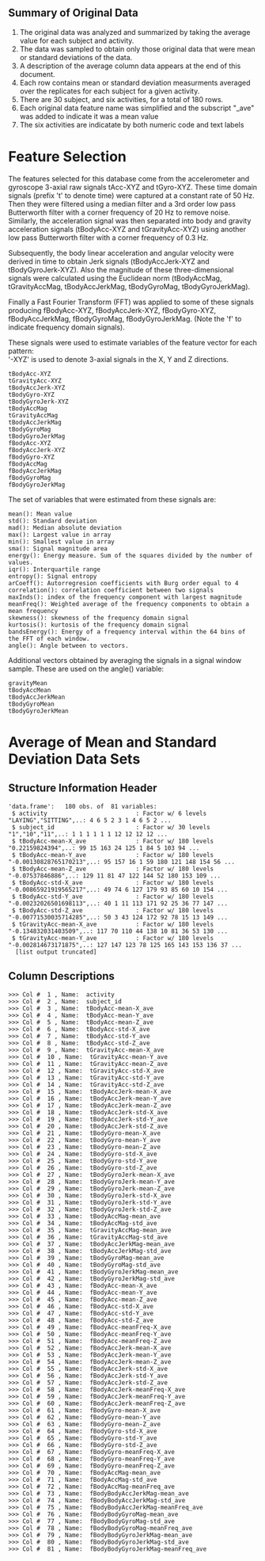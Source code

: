 ## Summary of Original Data
1. The original data was analyzed and summarized by taking the average value for each subject and activity.
2. The data was sampled to obtain only those original data that were mean or standard deviations of the data.
3. A description of the average column data appears at the end of this document.
4. Each row contains mean or standard deviation measurments averaged over the replicates for each subject for a given activity.
5. There are 30 subject, and six activities, for a total of 180 rows.
6. Each original data feature name was simplified and the subscript "_ave" was added to indicate it was a mean value
7. The six activities are indicatate by both numeric code and text labels

Feature Selection 
=================

The features selected for this database come from the accelerometer and gyroscope 3-axial raw signals tAcc-XYZ and tGyro-XYZ. These time domain signals (prefix 't' to denote time) were captured at a constant rate of 50 Hz. Then they were filtered using a median filter and a 3rd order low pass Butterworth filter with a corner frequency of 20 Hz to remove noise. Similarly, the acceleration signal was then separated into body and gravity acceleration signals (tBodyAcc-XYZ and tGravityAcc-XYZ) using another low pass Butterworth filter with a corner frequency of 0.3 Hz. 

Subsequently, the body linear acceleration and angular velocity were derived in time to obtain Jerk signals (tBodyAccJerk-XYZ and tBodyGyroJerk-XYZ). Also the magnitude of these three-dimensional signals were calculated using the Euclidean norm (tBodyAccMag, tGravityAccMag, tBodyAccJerkMag, tBodyGyroMag, tBodyGyroJerkMag). 

Finally a Fast Fourier Transform (FFT) was applied to some of these signals producing fBodyAcc-XYZ, fBodyAccJerk-XYZ, fBodyGyro-XYZ, fBodyAccJerkMag, fBodyGyroMag, fBodyGyroJerkMag. (Note the 'f' to indicate frequency domain signals). 

These signals were used to estimate variables of the feature vector for each pattern:  
'-XYZ' is used to denote 3-axial signals in the X, Y and Z directions.
```
tBodyAcc-XYZ
tGravityAcc-XYZ
tBodyAccJerk-XYZ
tBodyGyro-XYZ
tBodyGyroJerk-XYZ
tBodyAccMag
tGravityAccMag
tBodyAccJerkMag
tBodyGyroMag
tBodyGyroJerkMag
fBodyAcc-XYZ
fBodyAccJerk-XYZ
fBodyGyro-XYZ
fBodyAccMag
fBodyAccJerkMag
fBodyGyroMag
fBodyGyroJerkMag
```
The set of variables that were estimated from these signals are: 
```
mean(): Mean value
std(): Standard deviation
mad(): Median absolute deviation 
max(): Largest value in array
min(): Smallest value in array
sma(): Signal magnitude area
energy(): Energy measure. Sum of the squares divided by the number of values. 
iqr(): Interquartile range 
entropy(): Signal entropy
arCoeff(): Autorregresion coefficients with Burg order equal to 4
correlation(): correlation coefficient between two signals
maxInds(): index of the frequency component with largest magnitude
meanFreq(): Weighted average of the frequency components to obtain a mean frequency
skewness(): skewness of the frequency domain signal 
kurtosis(): kurtosis of the frequency domain signal 
bandsEnergy(): Energy of a frequency interval within the 64 bins of the FFT of each window.
angle(): Angle between to vectors.
```
Additional vectors obtained by averaging the signals in a signal window sample. These are used on the angle() variable:
```
gravityMean
tBodyAccMean
tBodyAccJerkMean
tBodyGyroMean
tBodyGyroJerkMean
```
# Average of Mean and Standard Deviation Data Sets 

## Structure Information Header
```
'data.frame':	180 obs. of  81 variables:
 $ activity                         : Factor w/ 6 levels "LAYING","SITTING",..: 4 6 5 2 3 1 4 6 5 2 ...
 $ subject_id                       : Factor w/ 30 levels "1","10","11",..: 1 1 1 1 1 1 12 12 12 12 ...
 $ tBodyAcc-mean-X_ave              : Factor w/ 180 levels "0.22159824394",..: 99 15 163 24 125 1 84 5 103 94 ...
 $ tBodyAcc-mean-Y_ave              : Factor w/ 180 levels "-0.00130828765170213",..: 95 157 16 1 59 180 121 148 154 56 ...
 $ tBodyAcc-mean-Z_ave              : Factor w/ 180 levels "-0.07537846886",..: 129 11 81 47 122 144 52 180 153 109 ...
 $ tBodyAcc-std-X_ave               : Factor w/ 180 levels "-0.00865921919565217",..: 49 74 6 127 179 93 85 60 10 154 ...
 $ tBodyAcc-std-Y_ave               : Factor w/ 180 levels "-0.00232026501698113",..: 40 1 11 113 171 92 25 36 77 147 ...
 $ tBodyAcc-std-Z_ave               : Factor w/ 180 levels "-0.00771530035714285",..: 50 3 43 124 172 92 78 15 13 149 ...
 $ tGravityAcc-mean-X_ave           : Factor w/ 180 levels "-0.134832031403509",..: 117 70 110 44 138 10 81 36 53 130 ...
 $ tGravityAcc-mean-Y_ave           : Factor w/ 180 levels "-0.002814673171875",..: 127 147 123 78 125 165 143 153 136 37 ...
  [list output truncated]
```

## Column Descriptions
```
>>> Col #  1 , Name:  activity 
>>> Col #  2 , Name:  subject_id 
>>> Col #  3 , Name:  tBodyAcc-mean-X_ave 
>>> Col #  4 , Name:  tBodyAcc-mean-Y_ave 
>>> Col #  5 , Name:  tBodyAcc-mean-Z_ave 
>>> Col #  6 , Name:  tBodyAcc-std-X_ave 
>>> Col #  7 , Name:  tBodyAcc-std-Y_ave 
>>> Col #  8 , Name:  tBodyAcc-std-Z_ave 
>>> Col #  9 , Name:  tGravityAcc-mean-X_ave 
>>> Col #  10 , Name:  tGravityAcc-mean-Y_ave 
>>> Col #  11 , Name:  tGravityAcc-mean-Z_ave 
>>> Col #  12 , Name:  tGravityAcc-std-X_ave 
>>> Col #  13 , Name:  tGravityAcc-std-Y_ave 
>>> Col #  14 , Name:  tGravityAcc-std-Z_ave 
>>> Col #  15 , Name:  tBodyAccJerk-mean-X_ave 
>>> Col #  16 , Name:  tBodyAccJerk-mean-Y_ave 
>>> Col #  17 , Name:  tBodyAccJerk-mean-Z_ave 
>>> Col #  18 , Name:  tBodyAccJerk-std-X_ave 
>>> Col #  19 , Name:  tBodyAccJerk-std-Y_ave 
>>> Col #  20 , Name:  tBodyAccJerk-std-Z_ave 
>>> Col #  21 , Name:  tBodyGyro-mean-X_ave 
>>> Col #  22 , Name:  tBodyGyro-mean-Y_ave 
>>> Col #  23 , Name:  tBodyGyro-mean-Z_ave 
>>> Col #  24 , Name:  tBodyGyro-std-X_ave 
>>> Col #  25 , Name:  tBodyGyro-std-Y_ave 
>>> Col #  26 , Name:  tBodyGyro-std-Z_ave 
>>> Col #  27 , Name:  tBodyGyroJerk-mean-X_ave 
>>> Col #  28 , Name:  tBodyGyroJerk-mean-Y_ave 
>>> Col #  29 , Name:  tBodyGyroJerk-mean-Z_ave 
>>> Col #  30 , Name:  tBodyGyroJerk-std-X_ave 
>>> Col #  31 , Name:  tBodyGyroJerk-std-Y_ave 
>>> Col #  32 , Name:  tBodyGyroJerk-std-Z_ave 
>>> Col #  33 , Name:  tBodyAccMag-mean_ave 
>>> Col #  34 , Name:  tBodyAccMag-std_ave 
>>> Col #  35 , Name:  tGravityAccMag-mean_ave 
>>> Col #  36 , Name:  tGravityAccMag-std_ave 
>>> Col #  37 , Name:  tBodyAccJerkMag-mean_ave 
>>> Col #  38 , Name:  tBodyAccJerkMag-std_ave 
>>> Col #  39 , Name:  tBodyGyroMag-mean_ave 
>>> Col #  40 , Name:  tBodyGyroMag-std_ave 
>>> Col #  41 , Name:  tBodyGyroJerkMag-mean_ave 
>>> Col #  42 , Name:  tBodyGyroJerkMag-std_ave 
>>> Col #  43 , Name:  fBodyAcc-mean-X_ave 
>>> Col #  44 , Name:  fBodyAcc-mean-Y_ave 
>>> Col #  45 , Name:  fBodyAcc-mean-Z_ave 
>>> Col #  46 , Name:  fBodyAcc-std-X_ave 
>>> Col #  47 , Name:  fBodyAcc-std-Y_ave 
>>> Col #  48 , Name:  fBodyAcc-std-Z_ave 
>>> Col #  49 , Name:  fBodyAcc-meanFreq-X_ave 
>>> Col #  50 , Name:  fBodyAcc-meanFreq-Y_ave 
>>> Col #  51 , Name:  fBodyAcc-meanFreq-Z_ave 
>>> Col #  52 , Name:  fBodyAccJerk-mean-X_ave 
>>> Col #  53 , Name:  fBodyAccJerk-mean-Y_ave 
>>> Col #  54 , Name:  fBodyAccJerk-mean-Z_ave 
>>> Col #  55 , Name:  fBodyAccJerk-std-X_ave 
>>> Col #  56 , Name:  fBodyAccJerk-std-Y_ave 
>>> Col #  57 , Name:  fBodyAccJerk-std-Z_ave 
>>> Col #  58 , Name:  fBodyAccJerk-meanFreq-X_ave 
>>> Col #  59 , Name:  fBodyAccJerk-meanFreq-Y_ave 
>>> Col #  60 , Name:  fBodyAccJerk-meanFreq-Z_ave 
>>> Col #  61 , Name:  fBodyGyro-mean-X_ave 
>>> Col #  62 , Name:  fBodyGyro-mean-Y_ave 
>>> Col #  63 , Name:  fBodyGyro-mean-Z_ave 
>>> Col #  64 , Name:  fBodyGyro-std-X_ave 
>>> Col #  65 , Name:  fBodyGyro-std-Y_ave 
>>> Col #  66 , Name:  fBodyGyro-std-Z_ave 
>>> Col #  67 , Name:  fBodyGyro-meanFreq-X_ave 
>>> Col #  68 , Name:  fBodyGyro-meanFreq-Y_ave 
>>> Col #  69 , Name:  fBodyGyro-meanFreq-Z_ave 
>>> Col #  70 , Name:  fBodyAccMag-mean_ave 
>>> Col #  71 , Name:  fBodyAccMag-std_ave 
>>> Col #  72 , Name:  fBodyAccMag-meanFreq_ave 
>>> Col #  73 , Name:  fBodyBodyAccJerkMag-mean_ave 
>>> Col #  74 , Name:  fBodyBodyAccJerkMag-std_ave 
>>> Col #  75 , Name:  fBodyBodyAccJerkMag-meanFreq_ave 
>>> Col #  76 , Name:  fBodyBodyGyroMag-mean_ave 
>>> Col #  77 , Name:  fBodyBodyGyroMag-std_ave 
>>> Col #  78 , Name:  fBodyBodyGyroMag-meanFreq_ave 
>>> Col #  79 , Name:  fBodyBodyGyroJerkMag-mean_ave 
>>> Col #  80 , Name:  fBodyBodyGyroJerkMag-std_ave 
>>> Col #  81 , Name:  fBodyBodyGyroJerkMag-meanFreq_ave 
```

